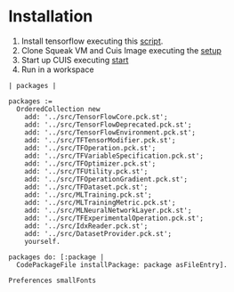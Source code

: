 # Installation 

1. Install tensorflow executing this [script](scripts/install-tensorflow.sh).
2. Clone Squeak VM and Cuis Image executing the [setup](scripts/setup.sh)
3. Start up CUIS executing [start](start.sh) 
4. Run in a workspace 

```
| packages |

packages := 
  OrderedCollection new
    add: '../src/TensorFlowCore.pck.st'; 
    add: '../src/TensorFlowDeprecated.pck.st'; 
    add: '../src/TensorFlowEnvironment.pck.st'; 
    add: '../src/TFTensorModifier.pck.st'; 
    add: '../src/TFOperation.pck.st'; 
    add: '../src/TFVariableSpecification.pck.st'; 
    add: '../src/TFOptimizer.pck.st';
    add: '../src/TFUtility.pck.st';
    add: '../src/TFOperationGradient.pck.st';
    add: '../src/TFDataset.pck.st';
    add: '../src/MLTraining.pck.st';
    add: '../src/MLTrainingMetric.pck.st';
    add: '../src/MLNeuralNetworkLayer.pck.st';
    add: '../src/TFExperimentalOperation.pck.st';
    add: '../src/IdxReader.pck.st';
    add: '../src/DatasetProvider.pck.st';
    yourself. 

packages do: [:package |
  CodePackageFile installPackage: package asFileEntry]. 

Preferences smallFonts
```
